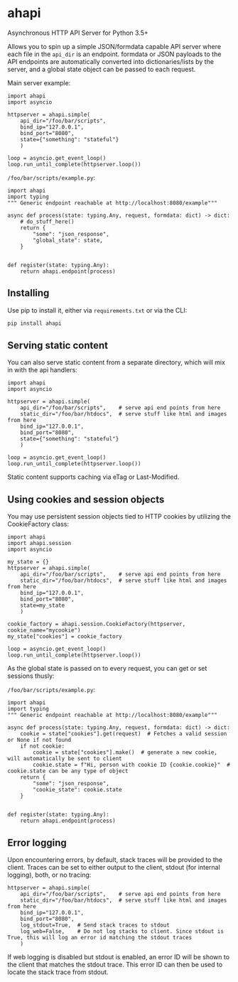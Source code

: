 # ahapi
Asynchronous HTTP API Server for Python 3.5+

Allows you to spin up a simple JSON/formdata capable API server where each 
file in the `api_dir` is an endpoint. formdata or JSON payloads to the API 
endpoints are automatically converted into dictionaries/lists by the server,
and a global state object can be passed to each request.

Main server example:
~~~python3
import ahapi
import asyncio

httpserver = ahapi.simple(
    api_dir="/foo/bar/scripts", 
    bind_ip="127.0.0.1", 
    bind_port="8080", 
    state={"something": "stateful"}
    )

loop = asyncio.get_event_loop()
loop.run_until_complete(httpserver.loop())
~~~

`/foo/bar/scripts/example.py`:
~~~python3
import ahapi
import typing
""" Generic endpoint reachable at http://localhost:8080/example"""

async def process(state: typing.Any, request, formdata: dict) -> dict:
    # do_stuff_here()
    return {
        "some": "json_response",
        "global_state": state,
    }


def register(state: typing.Any):
    return ahapi.endpoint(process)

~~~

## Installing
Use pip to install it, either via `requirements.txt` or via the CLI:
~~~bash
pip install ahapi
~~~

## Serving static content
You can also serve static content from a separate directory, which will mix in with the api handlers:
~~~python3
import ahapi
import asyncio

httpserver = ahapi.simple(
    api_dir="/foo/bar/scripts",    # serve api end points from here
    static_dir="/foo/bar/htdocs",  # serve stuff like html and images from here
    bind_ip="127.0.0.1", 
    bind_port="8080", 
    state={"something": "stateful"}
    )

loop = asyncio.get_event_loop()
loop.run_until_complete(httpserver.loop())
~~~

Static content supports caching via eTag or Last-Modified.


## Using cookies and session objects
You may use persistent session objects tied to HTTP cookies by utilizing the CookieFactory class:

~~~python3
import ahapi
import ahapi.session
import asyncio

my_state = {}
httpserver = ahapi.simple(
    api_dir="/foo/bar/scripts",    # serve api end points from here
    static_dir="/foo/bar/htdocs",  # serve stuff like html and images from here
    bind_ip="127.0.0.1", 
    bind_port="8080", 
    state=my_state
    )

cookie_factory = ahapi.session.CookieFactory(httpserver, cookie_name="mycookie")
my_state["cookies"] = cookie_factory

loop = asyncio.get_event_loop()
loop.run_until_complete(httpserver.loop())
~~~

As the global state is passed on to every request, you can get or set sessions thusly:


`/foo/bar/scripts/example.py`:
~~~python3
import ahapi
import typing
""" Generic endpoint reachable at http://localhost:8080/example"""

async def process(state: typing.Any, request, formdata: dict) -> dict:
    cookie = state["cookies"].get(request)  # Fetches a valid session or None if not found
    if not cookie:
        cookie = state["cookies"].make()  # generate a new cookie, will automatically be sent to client
        cookie.state = f"Hi, person with cookie ID {cookie.cookie}"  # cookie.state can be any type of object
    return {
        "some": "json_response",
        "cookie_state": cookie.state
    }


def register(state: typing.Any):
    return ahapi.endpoint(process)
~~~

## Error logging
Upon encountering errors, by default, stack traces will be provided to the client.
Traces can be set to either output to the client, stdout (for internal logging), both, or no tracing:

~~~python3
httpserver = ahapi.simple(
    api_dir="/foo/bar/scripts",    # serve api end points from here
    static_dir="/foo/bar/htdocs",  # serve stuff like html and images from here
    bind_ip="127.0.0.1", 
    bind_port="8080", 
    log_stdout=True,  # Send stack traces to stdout
    log_web=False,    # Do not log stacks to client. Since stdout is True, this will log an error id matching the stdout traces
    )
~~~

If web logging is disabled but stdout is enabled, an error ID will be shown to the client that matches the stdout trace.
This error ID can then be used to locate the stack trace from stdout.
